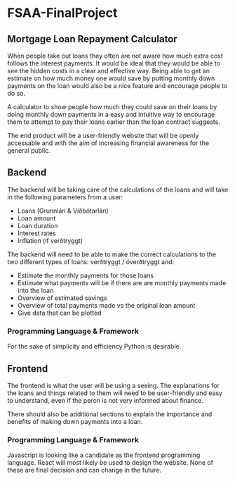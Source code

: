# FSAA-FinalProject

## Mortgage Loan Repayment Calculator

When people take out loans they often are not aware how much extra cost follows the interest payments. It would be ideal that they would be able to see the hidden costs in a clear and effective way. Being able to get an estimate on how much money one would save by putting monthly down payments on the loan would also be a nice feature and encourage people to do so.

A calculator to show people how much they could save on their loans by doing monthly down payments in a easy and intuitive way to encourage them to attempt to pay their loans earlier than the loan contract suggests.

The end product will be a user-friendly website that will be openly accessable and with the aim of increasing financial awareness for the general public.

## Backend

The backend will be taking care of the calculations of the loans and will take in the following parameters from a user:

- Loans (Grunnlán & Viðbótarlán)
- Loan amount
- Loan duration
- Interest rates
- Inflation (if verðtryggt)

The backend will need to be able to make the correct calculations to the two different types of loans: verðtryggt / óverðtryggt and:

- Estimate the monthly payments for those loans
- Estimate what payments will be if there are are monthly payments made into the loan
- Overview of estimated savings
- Overview of total payments made vs the original loan amount
- Give data that can be plotted

### Programming Language & Framework

For the sake of simplicity and efficiency Python is desirable.

## Frontend

The frontend is what the user will be using a seeing. The explanations for the loans and things related to them will need to be user-friendly and easy to understand, even if the peron is not very informed about finance.

There should also be additional sections to explain the importance and benefits of making down payments into a loan.

### Programming Language & Framework

Javascript is looking like a candidate as the frontend programming language. React will most likely be used to design the website. None of these are final decision and can change in the future.

